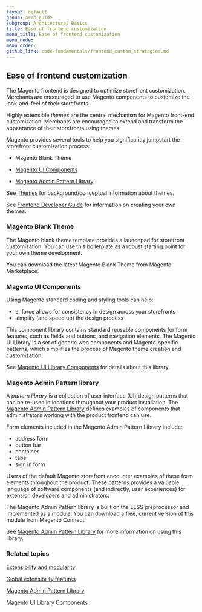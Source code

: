 ```yaml
---
layout: default
group: arch-guide
subgroup: Architectural Basics
title: Ease of frontend customization
menu_title: Ease of frontend customization 
menu_node: 
menu_order: 
github_link: code-fundamentals/frontend_custom_strategies.md
---
```


<h2 id="m2arch-whatis-overview">Ease of frontend customization</h2>


The Magento frontend is designed to optimize storefront customization. Merchants are encouraged to use Magento components to customize the look-and-feel of their storefronts. 

Highly extensible <i>themes</i> are the central mechanism for Magento front-end customization. Merchants are encouraged to extend and transform the appearance of their storefronts using themes.

Magento provides several tools to help you significantly jumpstart the storefront customization process: 

* Magento Blank Theme

* <a href="{{ site.gdeurl }}ui-library/ui-library-component.html">Magento UI Components</a>

* <a href="{{ site.gdeurl }}pattern-library/bk-pattern.html">Magento Admin Pattern Library</a>



See <a href="{{ site.gdeurl }}architecture/components/arch_themes.html">Themes</a> for background/conceptual information about themes. 

See <a href="{{ site.gdeurl }}frontend-dev-guide/bk-frontend-dev-guide.html">Frontend Developer Guide</a> for information on creating your own themes.  

 

<h3>Magento Blank Theme</h3>
The Magento blank theme template provides a launchpad for storefront customization. You can use this boilerplate as a robust starting point for your own theme development. 

You can download the latest Magento Blank Theme from Magento Marketplace. 

<h3>Magento UI Components</h3>
Using Magento standard coding and styling tools can help: 

* enforce allows for consistency in design across your storefronts 
* simplify (and speed up) the design process

This component library contains standard reusable components for form features, such as fields and buttons, and navigation elements. The Magento UI Library is a set of generic web components and Magento-specific patterns, which simplifies the process of Magento theme creation and customization.

See <a href="{{ site.gdeurl }}ui-library/ui-library-component.html">Magento UI Library Components</a> for details about this library. 

<h3>Magento Admin Pattern library</h3>

A <i>pattern library</i> is a collection of user interface (UI) design patterns that can be re-used in locations throughout your product installation. The <a href="{{ site.gdeurl }}pattern-library/bk-pattern.html">Magento Admin Pattern Library</a> defines examples of components that administrators working with the product frontend can use. 

Form elements included in the Magento Admin Pattern Library include:

* address form 
* button bar
* container
* tabs
* sign in form

Users of the default Magento storefront encounter examples of these form elements throughout the product. These patterns provides a valuable language of software components (and indirectly, user experiences) for extension developers and administrators.  


The Magento Admin Pattern library is built on the LESS preprocessor and implemented as a module. You can download a free, current version of this module from Magento Connect. 


See <a href="{{ site.gdeurl }}pattern-library/bk-pattern.html">Magento Admin Pattern Library</a> for more information on using this library. 


<h3 id="m2arch-related">Related topics</h3>

<a href="{{ site.gdeurl }}architecture/extensibility.html">Extensibility and modularity</a>

<a href="{{ site.gdeurl }}architecture/global_extensibility_features.html">Global extensibility features</a>

<a href="{{ site.gdeurl }}pattern-library/bk-pattern.html">Magento Admin Pattern Library</a>

<a href="{{ site.gdeurl }}ui-library/ui-library-component.html">Magento UI Library Components</a>





